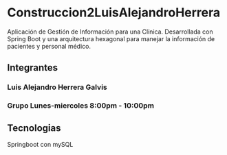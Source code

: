 # Construccion2LuisAlejandroHerrera
Aplicación de Gestión de Información para una Clínica. Desarrollada con Spring Boot y una arquitectura hexagonal para manejar la información de pacientes y personal médico.

## Integrantes
### Luis Alejandro Herrera Galvis 
### Grupo Lunes-miercoles 8:00pm - 10:00pm

## Tecnologias
Springboot con mySQL
